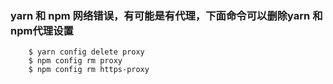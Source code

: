 ### yarn 和 npm 网络错误，有可能是有代理，下面命令可以删除yarn 和 npm代理设置
``` shell
    $ yarn config delete proxy
    $ npm config rm proxy
    $ npm config rm https-proxy
```
